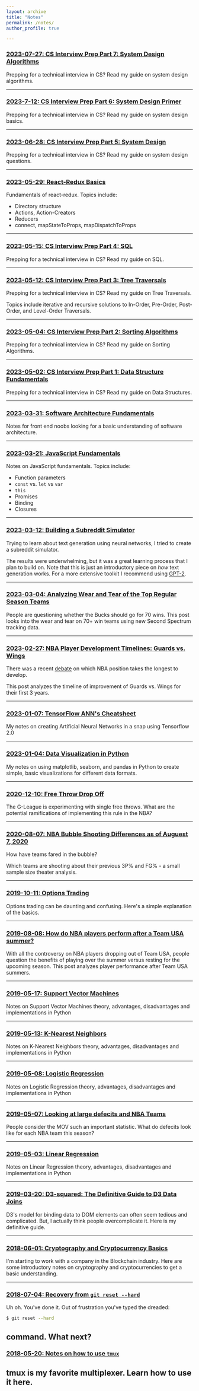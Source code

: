 ```yaml
---
layout: archive
title: "Notes"
permalink: /notes/
author_profile: true

---
```


### [2023-07-27: CS Interview Prep Part 7: System Design Algorithms](/notes/2023/07/19/system-design-algorithms)

Prepping for a technical interview in CS? Read my guide on system design algorithms.

---

### [2023-7-12: CS Interview Prep Part 6: System Design Primer](/notes/2023/07/12/system-design-primer)

Prepping for a technical interview in CS? Read my guide on system design basics.

---

### [2023-06-28: CS Interview Prep Part 5: System Design](/notes/2023/06/28/system-design)

Prepping for a technical interview in CS? Read my guide on system design questions.

---

### [2023-05-29: React-Redux Basics](/notes/2023/05/29/react-redux)

Fundamentals of react-redux. Topics include:
* Directory structure
* Actions, Action-Creators
* Reducers
* connect, mapStateToProps, mapDispatchToProps

---

### [2023-05-15: CS Interview Prep Part 4: SQL](/notes/2023/05/15/sql)

Prepping for a technical interview in CS? Read my guide on SQL.

---

### [2023-05-12: CS Interview Prep Part 3: Tree Traversals](/notes/2023/05/12/tree-traversals)

Prepping for a technical interview in CS? Read my guide on Tree Traversals.

Topics include iterative and recursive solutions to In-Order, Pre-Order, Post-Order, and Level-Order Traversals.

---

### [2023-05-04: CS Interview Prep Part 2: Sorting Algorithms](/notes/2023/05/04/sorting-algorithms)

Prepping for a technical interview in CS? Read my guide on Sorting Algorithms.

---

### [2023-05-02: CS Interview Prep Part 1: Data Structure Fundamentals](/notes/2023/05/02/data-structures)

Prepping for a technical interview in CS? Read my guide on Data Structures.

---

### [2023-03-31: Software Architecture Fundamentals](/notes/2023/03/31/software-architecture)

Notes for front end noobs looking for a basic understanding of software architecture.

---

### [2023-03-21: JavaScript Fundamentals](/notes/2023/03/21/javascript-fundamentals)

Notes on JavaScript fundamentals. Topics include:
* Function parameters
* `const` vs. `let` vs `var`
* `this`
* Promises
* Binding
* Closures

---

### [2023-03-12: Building a Subreddit Simulator](/notes/2023/03/12/subreddit-simulator)

Trying to learn about text generation using neural networks, I tried to create a subreddit simulator.

The results were underwhelming, but it was a great learning process that I plan to build on. Note that this is just an introductory piece on *how* text generation works. For a more extensive toolkit I recommend using [GPT-2](https://openai.com/blog/better-language-models/).

---

### [2023-03-04: Analyzing Wear and Tear of the Top Regular Season Teams](/notes/2023/03/04/wear-tear)

People are questioning whether the Bucks should go for 70 wins. This post looks into the wear and tear on 70+ win teams using new Second Spectrum tracking data.

---

### [2023-02-27: NBA Player Development Timelines: Guards vs. Wings](/notes/2023/02/27/player-development)

There was a recent [debate]((https://twitter.com/samesfandiari/status/1231947582051454982)) on which NBA position takes the longest to develop.

This post analyzes the timeline of improvement of Guards vs. Wings for their first 3 years.

---

### [2023-01-07: TensorFlow ANN's Cheatsheet](/notes/2023/01/07/tensorflow-anns)

My notes on creating Artificial Neural Networks in a snap using Tensorflow 2.0

---

### [2023-01-04: Data Visualization in Python](/notes/2023/01/04/data-visualization-python)

My notes on using matplotlib, seaborn, and pandas in Python to create simple, basic visualizations for different data formats.


---

### [2020-12-10: Free Throw Drop Off](/notes/2020/12/10/free-throw-drop-off)

The G-League is experimenting with single free throws. What are the potential ramifications of implementing this rule in the NBA? 

---

### [2020-08-07: NBA Bubble Shooting Differences as of Auguest 7, 2020](/notes/2020/08/07/bubble-shooting)

How have teams fared in the bubble?

Which teams are shooting about their previous 3P% and FG% - a small sample size theater analysis.

---

### [2019-10-11: Options Trading](/notes/2019/10/11/options-trading)

Options trading can be daunting and confusing. Here's a simple explanation of the basics.

---

### [2019-08-08: How do NBA players perform after a Team USA summer?](/notes/2019/08/08/team-usa)

With all the controversy on NBA players dropping out of Team USA, people question the benefits of playing over the summer versus resting for the upcoming season. This post analyzes player performance after Team USA summers.

---

### [2019-05-17: Support Vector Machines](/notes/2019/05/17/svms)

Notes on Support Vector Machines theory, advantages, disadvantages and implementations in Python

---

### [2019-05-13: K-Nearest Neighbors](/notes/2019/05/13/knns)

Notes on K-Nearest Neighbors theory, advantages, disadvantages and implementations in Python

---

### [2019-05-08: Logistic Regression](/notes/2019/05/08/logistic-regression)

Notes on Logistic Regression theory, advantages, disadvantages and implementations in Python

---

### [2019-05-07: Looking at large defecits and NBA Teams](/notes/2019/05/07/nba-defecits)

People consider the MOV such an important statistic. What do defecits look like for each NBA team this season?

---

### [2019-05-03: Linear Regression](/notes/2019/05/03/linear-regression)

Notes on Linear Regression theory, advantages, disadvantages and implementations in Python

---

### [2019-03-20: D3-squared: The Definitive Guide to D3 Data Joins](/notes/2019/03/20/data-joins)

D3's model for binding data to DOM elements can often seem tedious and complicated. But, I actually think people overcomplicate it. Here is my definitive guide.

---

### [2018-06-01: Cryptography and Cryptocurrency Basics](/notes/2018/06/01/crypto-notes)

I'm starting to work with a company in the Blockchain industry. Here are some introductory notes on cryptography and cryptocurrencies to get a basic understanding.

---

### [2018-07-04: Recovery from `git reset --hard`](/notes/2018/07/04/git-reset-hard)

Uh oh. You've done it. Out of frustration you've typed the dreaded: 
```bash
$ git reset --hard
```

command. What next?
---

### [2018-05-20: Notes on how to use `tmux`](/notes/2018/05/20/tmux-notes)

tmux is my favorite multiplexer. Learn how to use it here.
---
